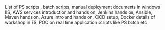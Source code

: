 List of PS scripts , batch scripts, manual deployment documents in windows IIS,
AWS services introduction and hands on, Jenkins hands on, Ansible, Maven hands on,
Azure intro and hands on,
CICD setup,
Docker details of workshop in ES,
POC on real time application scripts like PS batch etc
